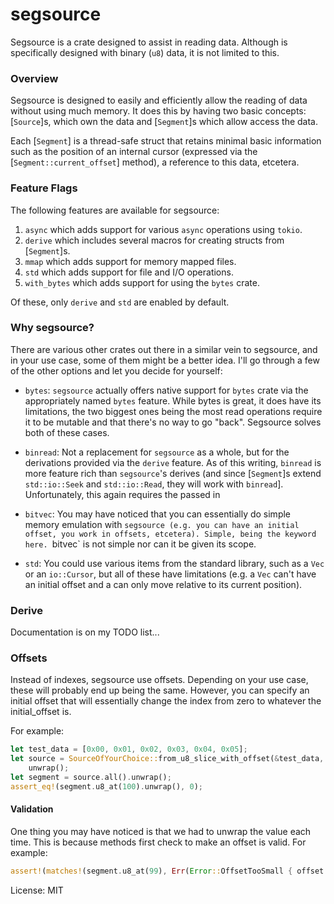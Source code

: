 # segsource

Segsource is a crate designed to assist in reading data. Although is specifically designed with
binary (`u8`) data, it is not limited to this.

### Overview

Segsource is designed to easily and efficiently allow the reading of data without using much
memory. It does this by having two basic concepts: [`Source`]s, which own the data and
[`Segment`]s which allow access the data.

Each [`Segment`] is a thread-safe struct that retains minimal basic information such as the
position of an internal cursor (expressed via the [`Segment::current_offset`] method), a
reference to this data, etcetera.

### Feature Flags

The following features are available for segsource:

1. `async` which adds support for various `async` operations using `tokio`.
2. `derive` which includes several macros for creating structs from [`Segment`]s.
3. `mmap` which adds support for memory mapped files.
4. `std` which adds support for file and I/O operations.
5. `with_bytes` which adds support for using the `bytes` crate.

Of these, only `derive` and `std` are enabled by default.

### Why segsource?

There are various other crates out there in a similar vein to segsource, and in your use case,
some of them might be a better idea. I'll go through a few of the other options and let you
decide for yourself:

- `bytes`: `segsource` actually offers native support for `bytes` crate via the appropriately
  named `bytes` feature. While bytes is great, it does have its limitations, the two biggest
  ones being the most read operations require it to be mutable and that there's no way to go
  "back". Segsource solves both of these cases.

- `binread`: Not a replacement for `segsource` as a whole, but for the derivations provided via
  the `derive` feature. As of this writing, `binread` is more feature rich than `segsource`'s
  derives (and since [`Segment`]s extend `std::io::Seek` and `std::io::Read`, they will work
  with `binread`]. Unfortunately, this again requires the passed in

- `bitvec`: You may have noticed that you can essentially do simple memory emulation with
  `segsource (e.g. you can have an initial offset, you work in offsets, etcetera). Simple, being
  the keyword here. `bitvec` is not simple nor can it be given its scope.

- `std`: You could use various items from the standard library, such as a `Vec` or an
  `io::Cursor`, but all of these have limitations (e.g. a `Vec` can't have an initial offset and
  a can only move relative to its current position).

### Derive

Documentation is on my TODO list...

### Offsets

Instead of indexes, segsource use offsets. Depending on your use case, these will probably end
up being the same. However, you can specify an initial offset that will essentially change the
index from zero to whatever the initial_offset is.

For example:

```rust
let test_data = [0x00, 0x01, 0x02, 0x03, 0x04, 0x05];
let source = SourceOfYourChoice::from_u8_slice_with_offset(&test_data, 100, Endidness::Big).
    unwrap();
let segment = source.all().unwrap();
assert_eq!(segment.u8_at(100).unwrap(), 0);
```

#### Validation

One thing you may have noticed is that we had to unwrap the value each time. This is because
methods first check to make an offset is valid. For example:

```rust
assert!(matches!(segment.u8_at(99), Err(Error::OffsetTooSmall { offset :99 })));
```

License: MIT
